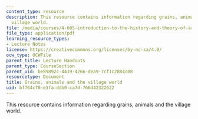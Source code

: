 ```yaml
---
content_type: resource
description: This resource contains information regarding grains, animals and the
  village world.
file: /media/courses/4-605-introduction-to-the-history-and-theory-of-architecture-spring-2012/bf764c70e1faddb0ca7d766d42322622_MIT4_605S12_lec04.pdf
file_type: application/pdf
learning_resource_types:
- Lecture Notes
license: https://creativecommons.org/licenses/by-nc-sa/4.0/
ocw_type: OCWFile
parent_title: Lecture Handouts
parent_type: CourseSection
parent_uid: be89892c-4419-4266-dea9-7cf1c2884c08
resourcetype: Document
title: Grains, animals and the village world
uid: bf764c70-e1fa-ddb0-ca7d-766d42322622
---
```

This resource contains information regarding grains, animals and the village world.